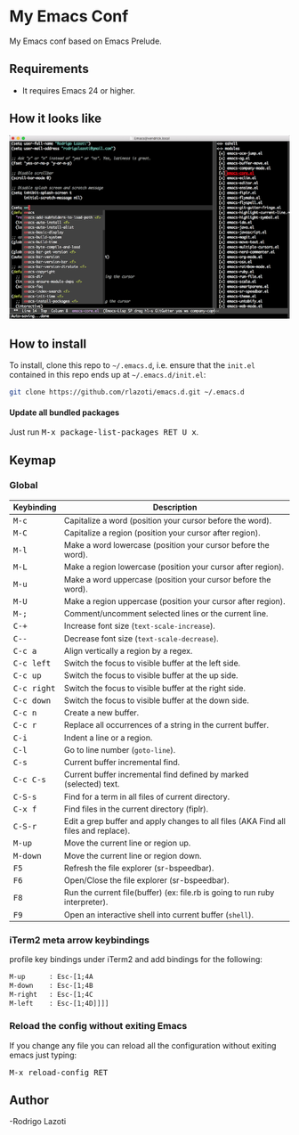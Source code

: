 My Emacs Conf
=============

My Emacs conf based on Emacs Prelude.


## Requirements

* It requires Emacs 24 or higher.


## How it looks like

![how it looks like](https://raw.githubusercontent.com/rlazoti/emacs.d/master/screenshot.png)


## How to install

To install, clone this repo to `~/.emacs.d`, i.e. ensure that the
`init.el` contained in this repo ends up at `~/.emacs.d/init.el`:

```bash
git clone https://github.com/rlazoti/emacs.d.git ~/.emacs.d
```


#### Update all bundled packages

Just run <kbd>M-x package-list-packages RET U x</kbd>.


## Keymap

### Global

Keybinding            | Description
----------------------|------------------------------------------------------------
<kbd>M-c</kbd>        | Capitalize a word (position your cursor before the word).
<kbd>M-C</kbd>        | Capitalize a region (position your cursor after region).
<kbd>M-l</kbd>        | Make a word lowercase (position your cursor before the word).
<kbd>M-L</kbd>        | Make a region lowercase (position your cursor after region).
<kbd>M-u</kbd>        | Make a word uppercase (position your cursor before the word).
<kbd>M-U</kbd>        | Make a region uppercase (position your cursor after region).
<kbd>M-;</kbd>        | Comment/uncomment selected lines or the current line.
<kbd>C-+</kbd>        | Increase font size (`text-scale-increase`).
<kbd>C--</kbd>        | Decrease font size (`text-scale-decrease`).
<kbd>C-c a</kbd>      | Align vertically a region by a regex.
<kbd>C-c left</kbd>   | Switch the focus to visible buffer at the left side.
<kbd>C-c up</kbd>     | Switch the focus to visible buffer at the up side.
<kbd>C-c right</kbd>  | Switch the focus to visible buffer at the right side.
<kbd>C-c down</kbd>   | Switch the focus to visible buffer at the down side.
<kbd>C-c n</kbd>      | Create a new buffer.
<kbd>C-c r</kbd>      | Replace all occurrences of a string in the current buffer.
<kbd>C-i</kbd>        | Indent a line or a region.
<kbd>C-l</kbd>        | Go to line number (`goto-line`).
<kbd>C-s</kbd>        | Current buffer incremental find.
<kbd>C-c C-s</kbd>    | Current buffer incremental find defined by marked (selected) text.
<kbd>C-S-s</kbd>      | Find for a term in all files of current directory.
<kbd>C-x f</kbd>      | Find files in the current directory (fiplr).
<kbd>C-S-r</kbd>      | Edit a grep buffer and apply changes to all files (AKA Find all files and replace).
<kbd>M-up</kbd>       | Move the current line or region up.
<kbd>M-down</kbd>     | Move the current line or region down.
<kbd>F5</kbd>         | Refresh the file explorer (sr-bspeedbar).
<kbd>F6</kbd>         | Open/Close the file explorer (sr-bspeedbar).
<kbd>F8</kbd>         | Run the current file(buffer) (ex: file.rb is going to run ruby interpreter).
<kbd>F9</kbd>         | Open an interactive shell into current buffer (`shell`).


### iTerm2 meta arrow keybindings

profile key bindings under iTerm2 and add bindings for the following:

```
M-up      : Esc-[1;4A
M-down    : Esc-[1;4B
M-right   : Esc-[1;4C
M-left    : Esc-[1;4D]]]]
```


### Reload the config without exiting Emacs

If you change any file you can reload all the configuration without exiting emacs just typing:

<kbd>M-x reload-config RET</kbd>


## Author

-Rodrigo Lazoti
